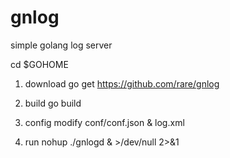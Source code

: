 gnlog
=====

simple golang log server

cd $GOHOME

1. download 
go get https://github.com/rare/gnlog

2. build
go build

3. config
modify conf/conf.json & log.xml

4. run
nohup ./gnlogd & >/dev/null 2>&1

